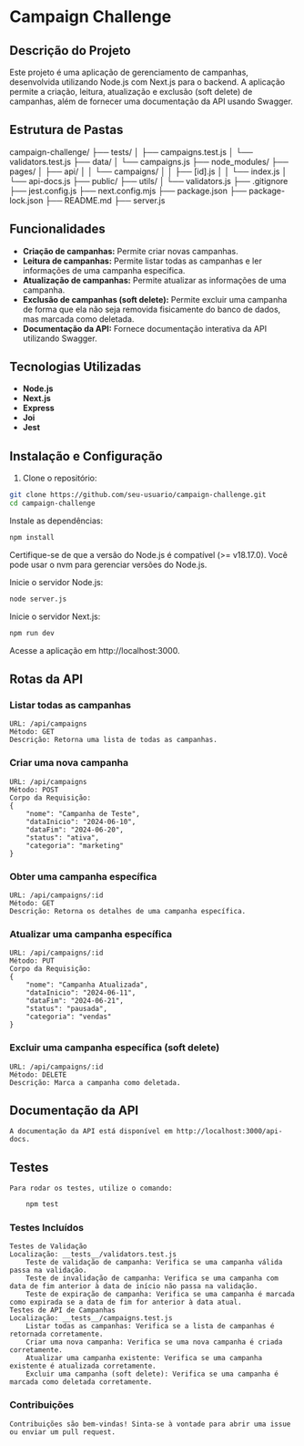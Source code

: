 # Campaign Challenge

## Descrição do Projeto

Este projeto é uma aplicação de gerenciamento de campanhas, desenvolvida utilizando Node.js com Next.js para o backend. A aplicação permite a criação, leitura, atualização e exclusão (soft delete) de campanhas, além de fornecer uma documentação da API usando Swagger.

## Estrutura de Pastas

campaign-challenge/
├── tests/
│ ├── campaigns.test.js
│ └── validators.test.js
├── data/
│ └── campaigns.js
├── node_modules/
├── pages/
│ ├── api/
│ │ └── campaigns/
│ │ ├── [id].js
│ │ └── index.js
│ └── api-docs.js
├── public/
├── utils/
│ └── validators.js
├── .gitignore
├── jest.config.js
├── next.config.mjs
├── package.json
├── package-lock.json
├── README.md
├── server.js


## Funcionalidades

- **Criação de campanhas:** Permite criar novas campanhas.
- **Leitura de campanhas:** Permite listar todas as campanhas e ler informações de uma campanha específica.
- **Atualização de campanhas:** Permite atualizar as informações de uma campanha.
- **Exclusão de campanhas (soft delete):** Permite excluir uma campanha de forma que ela não seja removida fisicamente do banco de dados, mas marcada como deletada.
- **Documentação da API:** Fornece documentação interativa da API utilizando Swagger.

## Tecnologias Utilizadas

- **Node.js**
- **Next.js**
- **Express**
- **Joi**
- **Jest**

## Instalação e Configuração

1. Clone o repositório:

```bash
git clone https://github.com/seu-usuario/campaign-challenge.git
cd campaign-challenge
```
Instale as dependências:
```bash
npm install
```
Certifique-se de que a versão do Node.js é compatível (>= v18.17.0). Você pode usar o nvm para gerenciar versões do Node.js.

Inicie o servidor Node.js:
```bash
node server.js
```
Inicie o servidor Next.js:
```bash
npm run dev
```
Acesse a aplicação em http://localhost:3000.

## Rotas da API
 ### Listar todas as campanhas
    URL: /api/campaigns
    Método: GET
    Descrição: Retorna uma lista de todas as campanhas.

### Criar uma nova campanha
    URL: /api/campaigns
    Método: POST
    Corpo da Requisição:
    {
        "nome": "Campanha de Teste",
        "dataInicio": "2024-06-10",
        "dataFim": "2024-06-20",
        "status": "ativa",
        "categoria": "marketing"
    }

### Obter uma campanha específica
    URL: /api/campaigns/:id
    Método: GET
    Descrição: Retorna os detalhes de uma campanha específica.
### Atualizar uma campanha específica
    URL: /api/campaigns/:id
    Método: PUT
    Corpo da Requisição:
    {
        "nome": "Campanha Atualizada",
        "dataInicio": "2024-06-11",
        "dataFim": "2024-06-21",
        "status": "pausada",
        "categoria": "vendas"
    }
### Excluir uma campanha específica (soft delete)
    URL: /api/campaigns/:id
    Método: DELETE
    Descrição: Marca a campanha como deletada.

## Documentação da API
    A documentação da API está disponível em http://localhost:3000/api-docs.

## Testes
    Para rodar os testes, utilize o comando:
```bash
    npm test
```
### Testes Incluídos
    Testes de Validação
    Localização: __tests__/validators.test.js
        Teste de validação de campanha: Verifica se uma campanha válida passa na validação.
        Teste de invalidação de campanha: Verifica se uma campanha com data de fim anterior à data de início não passa na validação.
        Teste de expiração de campanha: Verifica se uma campanha é marcada como expirada se a data de fim for anterior à data atual.
    Testes de API de Campanhas
    Localização: __tests__/campaigns.test.js
        Listar todas as campanhas: Verifica se a lista de campanhas é retornada corretamente.
        Criar uma nova campanha: Verifica se uma nova campanha é criada corretamente.
        Atualizar uma campanha existente: Verifica se uma campanha existente é atualizada corretamente.
        Excluir uma campanha (soft delete): Verifica se uma campanha é marcada como deletada corretamente.
### Contribuições
    Contribuições são bem-vindas! Sinta-se à vontade para abrir uma issue ou enviar um pull request.